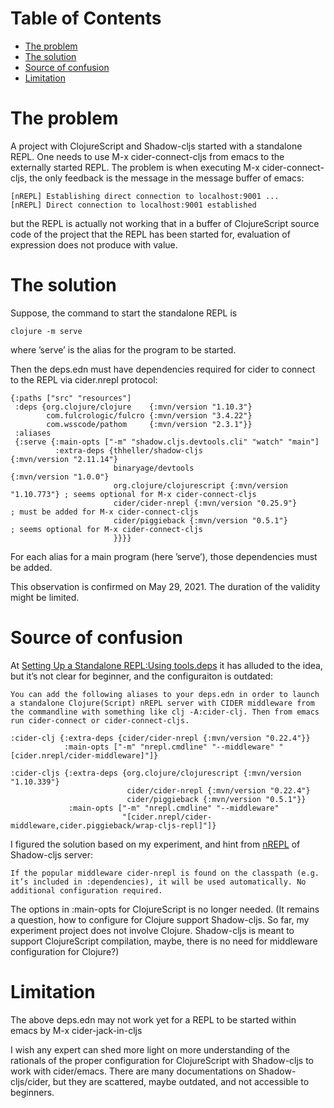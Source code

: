 
# Table of Contents

-   [The problem](#org94c9b3c)
-   [The solution](#org9f79844)
-   [Source of confusion](#orgca5c158)
-   [Limitation](#org77be072)



<a id="org94c9b3c"></a>

# The problem

A project with ClojureScript and Shadow-cljs started with a standalone REPL.
One needs to use M-x cider-connect-cljs from emacs to the externally started REPL.
The problem is when executing M-x cider-connect-cljs, the only feedback is the message in the message buffer of emacs:

    [nREPL] Establishing direct connection to localhost:9001 ...
    [nREPL] Direct connection to localhost:9001 established

but the REPL is actually not working that in a buffer of ClojureScript source code of the project that the REPL has been started for,
evaluation of expression does not produce with value.


<a id="org9f79844"></a>

# The solution

Suppose, the command to start the standalone REPL is

    clojure -m serve

where &rsquo;serve&rsquo; is the alias for the program to be started.

Then the deps.edn must have dependencies required for cider to connect to the REPL via cider.nrepl protocol:

    {:paths ["src" "resources"]
     :deps {org.clojure/clojure    {:mvn/version "1.10.3"}
            com.fulcrologic/fulcro {:mvn/version "3.4.22"}
            com.wsscode/pathom     {:mvn/version "2.3.1"}}
     :aliases
     {:serve {:main-opts ["-m" "shadow.cljs.devtools.cli" "watch" "main"]
              :extra-deps {thheller/shadow-cljs                {:mvn/version "2.11.14"}
                           binaryage/devtools                  {:mvn/version "1.0.0"}
                           org.clojure/clojurescript {:mvn/version "1.10.773"} ; seems optional for M-x cider-connect-cljs
                           cider/cider-nrepl {:mvn/version "0.25.9"}           ; must be added for M-x cider-connect-cljs
                           cider/piggieback {:mvn/version "0.5.1"}             ; seems optional for M-x cider-connect-cljs
                           }}}}

For each alias for a main program (here &rsquo;serve&rsquo;), those dependencies must be added.

This observation is confirmed on May 29, 2021. The duration of the validity might be limited.

<a id="orgca5c158"></a>

# Source of confusion

At [Setting Up a Standalone REPL:Using tools.deps](https://docs.cider.mx/cider/basics/middleware_setup.html#using-tools-deps)
it has alluded to the idea, but it&rsquo;s not clear for beginner, and the configuraiton is outdated:

    You can add the following aliases to your deps.edn in order to launch a standalone Clojure(Script) nREPL server with CIDER middleware from the commandline with something like clj -A:cider-clj. Then from emacs run cider-connect or cider-connect-cljs.

    :cider-clj {:extra-deps {cider/cider-nrepl {:mvn/version "0.22.4"}}
                :main-opts ["-m" "nrepl.cmdline" "--middleware" "[cider.nrepl/cider-middleware]"]}
    
    :cider-cljs {:extra-deps {org.clojure/clojurescript {:mvn/version "1.10.339"}
                              cider/cider-nrepl {:mvn/version "0.22.4"}
                              cider/piggieback {:mvn/version "0.5.1"}}
                 :main-opts ["-m" "nrepl.cmdline" "--middleware"
                             "[cider.nrepl/cider-middleware,cider.piggieback/wrap-cljs-repl]"]}

I figured the solution based on my experiment, and hint from [nREPL](https://shadow-cljs.github.io/docs/UsersGuide.html#nREPL) of Shadow-cljs server:

    If the popular middleware cider-nrepl is found on the classpath (e.g. it’s included in :dependencies), it will be used automatically. No additional configuration required.

The options in :main-opts for ClojureScript is no longer needed.
(It remains a question, how to configure for Clojure support Shadow-cljs. So far, my experiment project does not involve Clojure.
Shadow-cljs is meant to support ClojureScript compilation, maybe, there is no need for middleware configuration for Clojure?)


<a id="org77be072"></a>

# Limitation

The above deps.edn may not work yet for a REPL to be started within emacs by M-x cider-jack-in-cljs

I wish any expert can shed more light on more understanding of the rationals of the proper configuration for ClojureScript with Shadow-cljs to work with cider/emacs.
There are many documentations on Shadow-cljs/cider, but they are scattered, maybe outdated, and not accessible to beginners.

